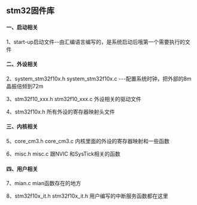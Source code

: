 ## stm32固件库

#### 一、启动相关

1、start-up启动文件--由汇编语言编写的，是系统启动后哦第一个需要执行的文件

#### 二、外设相关

2、system_stm32f10x.h      system_stm32f10x.c ---配置系统时钟，把外部的8m晶振倍频到72m

3、stm32f10_xxx.h    stm32f10_xxx.c    外设相关的驱动文件

4、stm32f10x.h   所有外设的寄存器映射头文件

#### 三、内核相关

5、core_cm3.h  core_cm3.c   内核里面的外设的寄存器映射和一些函数

6、misc.h misc.c   跟NVIC 和SysTick相关的函数

#### 四、用户相关

7、mian.c   mian函数存在的地方

8、stm32f10x_it.h   stm32f10x_it.h  用户编写的中断服务函数都在这里
